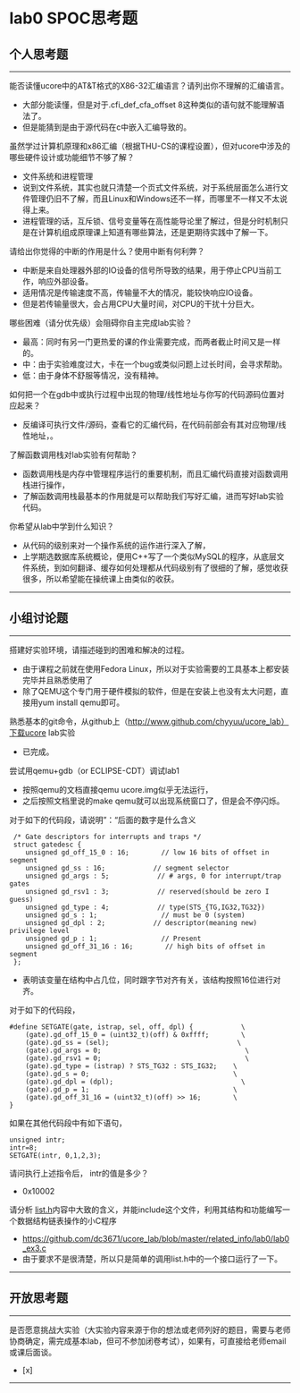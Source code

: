 # lab0 SPOC思考题

## 个人思考题

---

能否读懂ucore中的AT&T格式的X86-32汇编语言？请列出你不理解的汇编语言。
- 大部分能读懂，但是对于.cfi_def_cfa_offset 8这种类似的语句就不能理解语法了。
- 但是能猜到是由于源代码在c中嵌入汇编导致的。

>  

虽然学过计算机原理和x86汇编（根据THU-CS的课程设置），但对ucore中涉及的哪些硬件设计或功能细节不够了解？
-  文件系统和进程管理
-  说到文件系统，其实也就只清楚一个页式文件系统，对于系统层面怎么进行文件管理仍旧不了解，而且Linux和Windows还不一样，而哪里不一样又不太说得上来。
-  进程管理的话，互斥锁、信号变量等在高性能导论里了解过，但是分时机制只是在计算机组成原理课上知道有哪些算法，还是更期待实践中了解一下。

>   

请给出你觉得的中断的作用是什么？使用中断有何利弊？
- 中断是来自处理器外部的IO设备的信号所导致的结果，用于停止CPU当前工作，响应外部设备。
- 适用情况是传输速度不高，传输量不大的情况，能较快响应IO设备。
- 但是若传输量很大，会占用CPU大量时间，对CPU的干扰十分巨大。

>   

哪些困难（请分优先级）会阻碍你自主完成lab实验？
- 最高：同时有另一门更热爱的课的作业需要完成，而两者截止时间又是一样的。
- 中：由于实验难度过大，卡在一个bug或类似问题上过长时间，会寻求帮助。
- 低：由于身体不舒服等情况，没有精神。

>   

如何把一个在gdb中或执行过程中出现的物理/线性地址与你写的代码源码位置对应起来？
- 反编译可执行文件/源码，查看它的汇编代码，在代码前部会有其对应物理/线性地址，。

>   

了解函数调用栈对lab实验有何帮助？
- 函数调用栈是内存中管理程序运行的重要机制，而且汇编代码直接对函数调用栈进行操作，
- 了解函数调用栈最基本的作用就是可以帮助我们写好汇编，进而写好lab实验代码。

>   

你希望从lab中学到什么知识？
- 从代码的级别来对一个操作系统的运作进行深入了解，
- 上学期选数据库系统概论，便用C++写了一个类似MySQL的程序，从底层文件系统，到如何翻译、缓存如何处理都从代码级别有了很细的了解，感觉收获很多，所以希望能在操统课上由类似的收获。

>   

---

## 小组讨论题

---

搭建好实验环境，请描述碰到的困难和解决的过程。
- 由于课程之前就在使用Fedora Linux，所以对于实验需要的工具基本上都安装完毕并且熟悉使用了
- 除了QEMU这个专门用于硬件模拟的软件，但是在安装上也没有太大问题，直接用yum install qemu即可。

> 

熟悉基本的git命令，从github上（http://www.github.com/chyyuu/ucore_lab）下载ucore lab实验
- 已完成。

> 

尝试用qemu+gdb（or ECLIPSE-CDT）调试lab1
- 按照qemu的文档直接qemu ucore.img似乎无法运行，
- 之后按照文档里说的make qemu就可以出现系统窗口了，但是会不停闪烁。

对于如下的代码段，请说明”：“后面的数字是什么含义
```
 /* Gate descriptors for interrupts and traps */
 struct gatedesc {
    unsigned gd_off_15_0 : 16;        // low 16 bits of offset in segment
    unsigned gd_ss : 16;            // segment selector
    unsigned gd_args : 5;            // # args, 0 for interrupt/trap gates
    unsigned gd_rsv1 : 3;            // reserved(should be zero I guess)
    unsigned gd_type : 4;            // type(STS_{TG,IG32,TG32})
    unsigned gd_s : 1;                // must be 0 (system)
    unsigned gd_dpl : 2;            // descriptor(meaning new) privilege level
    unsigned gd_p : 1;                // Present
    unsigned gd_off_31_16 : 16;        // high bits of offset in segment
 };
 ```

- 表明该变量在结构中占几位，同时跟字节对齐有关，该结构按照16位进行对齐。

对于如下的代码段，
```
#define SETGATE(gate, istrap, sel, off, dpl) {            \
    (gate).gd_off_15_0 = (uint32_t)(off) & 0xffff;        \
    (gate).gd_ss = (sel);                                \
    (gate).gd_args = 0;                                    \
    (gate).gd_rsv1 = 0;                                    \
    (gate).gd_type = (istrap) ? STS_TG32 : STS_IG32;    \
    (gate).gd_s = 0;                                    \
    (gate).gd_dpl = (dpl);                                \
    (gate).gd_p = 1;                                    \
    (gate).gd_off_31_16 = (uint32_t)(off) >> 16;        \
}
```
如果在其他代码段中有如下语句，
```
unsigned intr;
intr=8;
SETGATE(intr, 0,1,2,3);
```
请问执行上述指令后， intr的值是多少？

- 0x10002

请分析 [list.h](https://github.com/chyyuu/ucore_lab/blob/master/labcodes/lab2/libs/list.h)内容中大致的含义，并能include这个文件，利用其结构和功能编写一个数据结构链表操作的小C程序
- https://github.com/dc3671/ucore_lab/blob/master/related_info/lab0/lab0_ex3.c
- 由于要求不是很清楚，所以只是简单的调用list.h中的一个接口运行了一下。

---

## 开放思考题

---

是否愿意挑战大实验（大实验内容来源于你的想法或老师列好的题目，需要与老师协商确定，需完成基本lab，但可不参加闭卷考试），如果有，可直接给老师email或课后面谈。
- [x]  

>  

---
